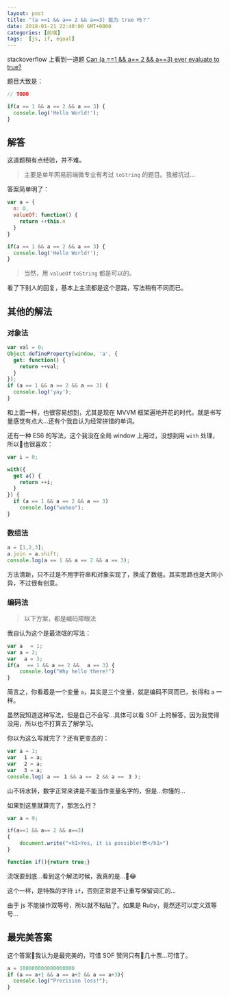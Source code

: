 ```yaml
---
layout: post
title: "(a ==1 && a== 2 && a==3) 能为 true 吗？"
date: 2018-01-21 22:40:00 GMT+0000
categories: [前端]
tags:  [js, if, equal]
---
```


stackoverflow 上看到一道题 [Can (a ==1 && a== 2 && a==3) ever evaluate to true?](https://stackoverflow.com/questions/48270127/can-a-1-a-2-a-3-ever-evaluate-to-true)

<!-- more -->

题目大致是：

```js
// TODO

if(a == 1 && a == 2 && a == 3) {
  console.log('Hello World!');
}
```

## 解答

这道题稍有点经验，并不难。

> 主要是单年网易前端微专业有考过 `toString` 的题目。我被坑过...

答案简单明了：

```js
var a = {
  n: 0,
  valueOf: function() {
    return ++this.n
  }
}

if(a == 1 && a == 2 && a == 3) {
  console.log('Hello World!');
}
```

> 当然，用 `valueOf` `toString` 都是可以的。

看了下别人的回复，基本上主流都是这个思路，写法稍有不同而已。

## 其他的解法

### 对象法

```js
var val = 0;
Object.defineProperty(window, 'a', {
  get: function() {
    return ++val;
  }
});
if (a == 1 && a == 2 && a == 3) {
  console.log('yay');
}
```

和上面一样，也很容易想到，尤其是现在 MVVM 框架遍地开花的时代，就是书写量感觉有点大...还有个我自认为经常拼错的单词。

还有一种 ES6 的写法，这个我没在全局 window 上用过，没想到用 `with` 处理，所以也很喜欢：

```js
var i = 0;

with({
  get a() {
    return ++i;
  }
}) {
  if (a == 1 && a == 2 && a == 3)
    console.log("wohoo");
}
```

### 数组法

```js
a = [1,2,3];
a.join = a.shift;
console.log(a == 1 && a == 2 && a == 3);
```

方法清新，只不过是不用字符串和对象实现了，换成了数组。其实思路也是大同小异，不过很有创意。

### 编码法

> 以下方案，都是编码障眼法

我自认为这个是最流氓的写法：

```js
var aﾠ = 1;
var a = 2;
var ﾠa = 3;
if(aﾠ == 1 && a == 2 && ﾠa == 3) {
    console.log("Why hello there!")
}
```

简言之，你看着是一个变量 `a`，其实是三个变量，就是编码不同而已，长得和 `a` 一样。

虽然我知道这种写法，但是自己不会写...具体可以看 SOF 上的解答，因为我觉得没用，所以也不打算去了解学习。

你以为这么写就完了？还有更变态的：

```js
var a = 1;
var ﾠ1 = a;
var ﾠ2 = a;
var ﾠ3 = a;
console.log( a ==ﾠ1 && a ==ﾠ2 && a ==ﾠ3 );
```

山不转水转，数字正常来讲是不能当作变量名字的，但是...你懂的...

如果到这里就算完了，那怎么行？

```js
var a = 9;

if‌(a==1 && a== 2 && a==3)
{
    document.write("<h1>Yes, it is possible!😎</h1>")
}

function if‌(){return true;}
```

流氓耍到底...看到这个解法时候，我真的是...😂

这个一样，是特殊的字符 `if`，否则正常是不让重写保留词汇的...

由于 js 不能操作双等号，所以就不粘贴了。如果是 Ruby，竟然还可以定义双等号...


## 最完美答案

这个答案我认为是最完美的，可惜 SOF 赞同只有几十票...可惜了。

```js
a = 100000000000000000
if (a == a+1 && a == a+2 && a == a+3){
  console.log("Precision loss!");
}
```

